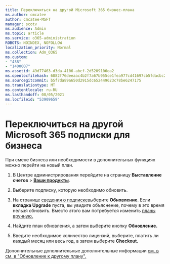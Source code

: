 ```yaml
---
title: Переключиться на другой Microsoft 365 бизнес-плана
ms.author: cmcatee
author: cmcatee-MSFT
manager: scotv
ms.audience: Admin
ms.topic: article
ms.service: o365-administration
ROBOTS: NOINDEX, NOFOLLOW
localization_priority: Normal
ms.collection: Adm_O365
ms.custom:
- "438"
- "1400007"
ms.assetid: 49d77463-d3da-4106-abcf-2d5209106ea2
ms.openlocfilehash: 6882f76deeaac4b2f7a67b955ce1fea977cd41697cb5fdacbc2d866b3933ef8a
ms.sourcegitcommit: b5f7da89a650d2915dc652449623c78be6247175
ms.translationtype: MT
ms.contentlocale: ru-RU
ms.lasthandoff: 08/05/2021
ms.locfileid: "53909659"
---
```

# <a name="switch-to-a-different-microsoft-365-for-business-subscription"></a>Переключиться на другой Microsoft 365 подписки для бизнеса

При смене бизнеса или необходимости в дополнительных функциях можно перейти на новый план.
  
1. В Центре администрирования перейдите на страницу **Выставление счетов** \> **[Ваши продукты](https://go.microsoft.com/fwlink/p/?linkid=842054)**.

2. Выберите подписку, которую необходимо обновить.

3. На странице [сведения о подписке](https://admin.microsoft.com/AdminPortal/Home#/subscriptions/webdirect%252F0dbaa202-d590-4529-98c2-a5e2ebaac702)выберите **Обновление**.  Если **вкладка Upgrade** пуста, вы увидите объяснение, почему в это время нельзя обновить. Вместо этого вам потребуется изменить [планы вручную.](https://docs.microsoft.com/microsoft-365/commerce/subscriptions/change-plans-manually?view=o365-worldwide)

4. Найдите план обновления, а затем выберите кнопку **Обновление.**

5. Введите необходимое количество лицензий, выберите, платить ли каждый месяц или весь год, а затем выберите **Checkout.**

Дополнительные дополнительные дополнительные информации [см. в см. в "Обновление к другому плану".](https://docs.microsoft.com/microsoft-365/commerce/subscriptions/upgrade-to-different-plan)
